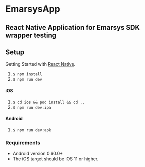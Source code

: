 
# EmarsysApp

## React Native Application for Emarsys SDK wrapper testing

## Setup

Getting Started with [React Native](https://facebook.github.io/react-native/docs/getting-started "React Native").

1. `$ npm install`
2. `$ npm run dev`

#### iOS
1. `$ cd ios && pod install && cd ..`
2. `$ npm run dev:ipa`

#### Android
1. `$ npm run dev:apk`


### Requirements

- Android version 0.60.0+
- The iOS target should be iOS 11 or higher.
